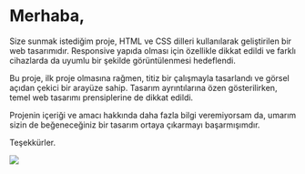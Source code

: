 # Merhaba,

Size sunmak istediğim proje, HTML ve CSS dilleri kullanılarak geliştirilen bir web tasarımıdır. Responsive yapıda olması için özellikle dikkat edildi ve farklı cihazlarda da uyumlu bir şekilde görüntülenmesi hedeflendi.

Bu proje, ilk proje olmasına rağmen, titiz bir çalışmayla tasarlandı ve görsel açıdan çekici bir arayüze sahip. Tasarım ayrıntılarına özen gösterilirken, temel web tasarımı prensiplerine de dikkat edildi.

Projenin içeriği ve amacı hakkında daha fazla bilgi veremiyorsam da, umarım sizin de beğeneceğiniz bir tasarım ortaya çıkarmayı başarmışımdır.

Teşekkürler.

![](önsunum.gif)

